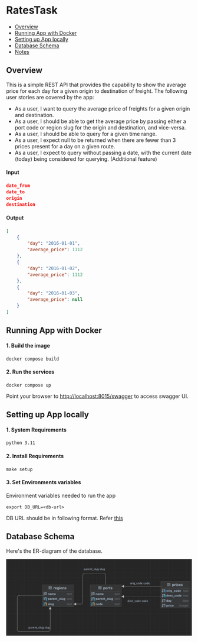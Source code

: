# RatesTask

- [Overview](#Overview)<br/>
- [Running App with Docker](#Running-App-with-Docker)<br/>
- [Setting up App locally](#Setting-up-App-locally)<br/>
- [Database Schema](#Database-Schema)<br/>
- [Notes](#Notes)<br/>

## Overview
This is a simple REST API that provides the capability to show the average price for each day for a given origin to destination of freight. 
The following user stories are covered by the app:

* As a user, I want to query the average price of freights for a given origin and destination.
* As a user, I should be able to get the average price by passing either a port code or region slug for the origin and destination, and vice-versa.
* As a user, I should be able to query for a given time range.
* As a user, I expect null to be returned when there are fewer than 3 prices present for a day on a given route.
* As a user, I expect to query without passing a date, with the current date (today) being considered for querying. (Additional feature)

#### Input

```json
date_from
date_to
origin
destination
```

#### Output
```json
[
    {
        "day": "2016-01-01",
        "average_price": 1112
    },
    {
        "day": "2016-01-02",
        "average_price": 1112
    },
    {
        "day": "2016-01-03",
        "average_price": null
    }
]
```

## Running App with Docker

#### 1. Build the image

```shell
docker compose build
```

#### 2. Run the services

```shell
docker compose up
```
Point your browser to [http://localhost:8015/swagger](http://localhost:8015/swagger) to access swagger UI.


## Setting up App locally

#### 1. System Requirements

```shell
python 3.11
```

#### 2. Install Requirements

```shell
make setup
```

#### 3. Set Environments variables

Environment variables needed to run the app
```shell
export DB_URL=<db-url>
```
DB URL should be in following format. Refer [this](https://docs.sqlalchemy.org/en/20/core/engines.html#postgresql)

## Database Schema
Here's the ER-diagram of the database.

![ER-Diagram.png](resources%2Fstatic%2FER-Diagram.png)
